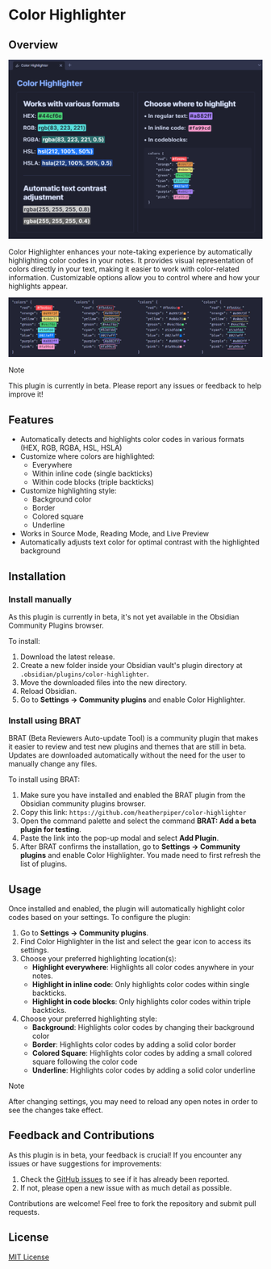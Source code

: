 # Color Highlighter

## Overview

![Color Highlighter in Obsidian](images/example.png)

Color Highlighter enhances your note-taking experience by automatically highlighting color codes in your notes. It provides visual representation of colors directly in your text, making it easier to work with color-related information. Customizable options allow you to control where and how your highlights appear.

![Color Highlighter highlight options](images/highlighting-styles.png)

> [!NOTE]
> This plugin is currently in beta. Please report any issues or feedback to help improve it!

## Features

- Automatically detects and highlights color codes in various formats (HEX, RGB, RGBA, HSL, HSLA)
- Customize where colors are highlighted:
    - Everywhere
    - Within inline code (single backticks)
    - Within code blocks (triple backticks)
- Customize highlighting style:
    - Background color
    - Border
    - Colored square
    - Underline
- Works in Source Mode, Reading Mode, and Live Preview
- Automatically adjusts text color for optimal contrast with the highlighted background

## Installation

### Install manually

As this plugin is currently in beta, it's not yet available in the Obsidian Community Plugins browser. 

To install:

1. Download the latest release.
2. Create a new folder inside your Obsidian vault's plugin directory at `.obsidian/plugins/color-highlighter`.
3. Move the downloaded files into the new directory.
4. Reload Obsidian.
5. Go to **Settings → Community plugins** and enable Color Highlighter.

### Install using BRAT

BRAT (Beta Reviewers Auto-update Tool) is a community plugin that makes it easier to review and test new plugins and themes that are still in beta. Updates are downloaded automatically without the need for the user to manually change any files. 

To install using BRAT:

1. Make sure you have installed and enabled the BRAT plugin from the Obsidian community plugins browser.
2. Copy this link: `https://github.com/heatherpiper/color-highlighter`
3. Open the command palette and select the command **BRAT: Add a beta plugin for testing**.
4. Paste the link into the pop-up modal and select **Add Plugin**.
5. After BRAT confirms the installation, go to **Settings → Community plugins** and enable Color Highlighter. You made need to first refresh the list of plugins.

## Usage

Once installed and enabled, the plugin will automatically highlight color codes based on your settings. To configure the plugin:

1. Go to **Settings → Community plugins**.
2. Find Color Highlighter in the list and select the gear icon to access its settings.
3. Choose your preferred highlighting location(s):
   - **Highlight everywhere**: Highlights all color codes anywhere in your notes.
   - **Highlight in inline code**: Only highlights color codes within single backticks.
   - **Highlight in code blocks**: Only highlights color codes within triple backticks.
4. Choose your preferred highlighting style:
   - **Background**: Highlights color codes by changing their background color
   - **Border**: Highlights color codes by adding a solid color border
   - **Colored Square**: Highlights color codes by adding a small colored square following the color code
   - **Underline**: Highlights color codes by adding a solid color underline

> [!NOTE]
> After changing settings, you may need to reload any open notes in order to see the changes take effect.

## Feedback and Contributions

As this plugin is in beta, your feedback is crucial! If you encounter any issues or have suggestions for improvements:

1. Check the [GitHub issues](https://github.com/heatherpiper/color-highlighter/issues) to see if it has already been reported.
2. If not, please open a new issue with as much detail as possible.

Contributions are welcome! Feel free to fork the repository and submit pull requests.

## License

[MIT License](LICENSE)
